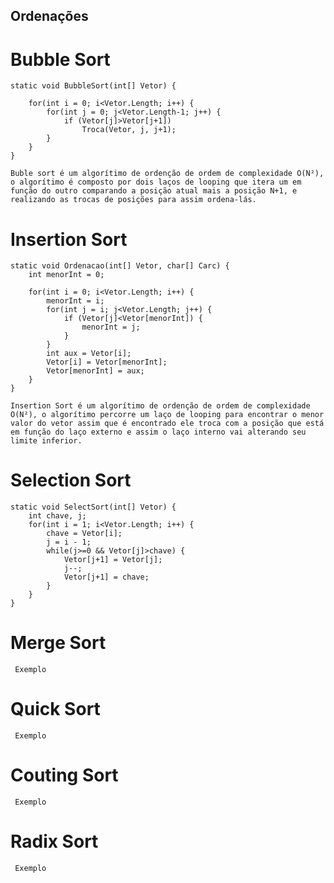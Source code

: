 ﻿## Ordenações

# Bubble Sort

	static void BubbleSort(int[] Vetor) {

	    for(int i = 0; i<Vetor.Length; i++) {
	        for(int j = 0; j<Vetor.Length-1; j++) {
	            if (Vetor[j]>Vetor[j+1])
	                Troca(Vetor, j, j+1);
	        }
	    }
	}
	
	Buble sort é um algorítimo de ordenção de ordem de complexidade O(N²), o algorítimo é composto por dois laços de looping que itera um em função do outro comparando a posição atual mais a posição N+1, e realizando as trocas de posições para assim ordena-lás.
# Insertion Sort

	static void Ordenacao(int[] Vetor, char[] Carc) {
		int menorInt = 0;

		for(int i = 0; i<Vetor.Length; i++) {
			menorInt = i;
			for(int j = i; j<Vetor.Length; j++) {
				if (Vetor[j]<Vetor[menorInt]) {
					menorInt = j;
				}
			}
			int aux = Vetor[i];
			Vetor[i] = Vetor[menorInt];
			Vetor[menorInt] = aux;
		}
	}

	Insertion Sort é um algorítimo de ordenção de ordem de complexidade O(N²), o algorítimo percorre um laço de looping para encontrar o menor valor do vetor assim que é encontrado ele troca com a posição que está em função do laço externo e assim o laço interno vai alterando seu limite inferior.
	
# Selection Sort

	static void SelectSort(int[] Vetor) {
		int chave, j;
		for(int i = 1; i<Vetor.Length; i++) {
			chave = Vetor[i];
			j = i - 1;
			while(j>=0 && Vetor[j]>chave) {
				Vetor[j+1] = Vetor[j];
				j--;			
				Vetor[j+1] = chave;
			}
		}					
	}
	
# Merge Sort

	 Exemplo
# Quick Sort

	 Exemplo
# Couting Sort

	 Exemplo
# Radix Sort

	 Exemplo
